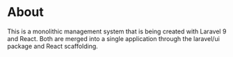 # About
This is a monolithic management system that is being created with Laravel 9 and React. Both are merged into a single application through the laravel/ui package and React scaffolding.





